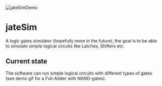 ![jateSimDemo](https://user-images.githubusercontent.com/61714317/209593774-e28d2171-f12b-4c96-96ba-6da8520a3eed.gif)
# jateSim

A logic gates simulator (hopefully more in the future), the goal is to be able to simulate simple logical circuits like 
Latches, Shifters etc.

## Current state

The software can run simple logical circuits with different types of gates 
(see demo gif for a Full-Adder with NAND-gates).

